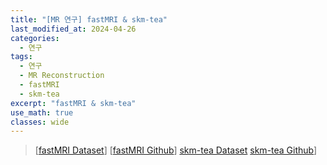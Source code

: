 ```yaml
---
title: "[MR 연구] fastMRI & skm-tea"
last_modified_at: 2024-04-26
categories:
  - 연구
tags:
  - 연구
  - MR Reconstruction
  - fastMRI
  - skm-tea
excerpt: "fastMRI & skm-tea"
use_math: true
classes: wide
---
```


> [[fastMRI Dataset](https://fastmri.med.nyu.edu/)] [[fastMRI Github](https://github.com/facebookresearch/fastMRI?tab=readme-ov-file)] [skm-tea Dataset](https://stanfordaimi.azurewebsites.net/datasets/4aaeafb9-c6e6-4e3c-9188-3aaaf0e0a9e7) [skm-tea Github](https://github.com/StanfordMIMI/skm-tea)]



